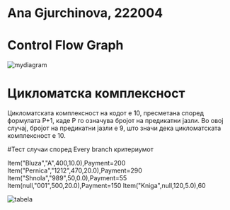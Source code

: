# Ana Gjurchinova, 222004
# Control Flow Graph 

![mydiagram](https://github.com/anagjurchinova/SI_2024_lab2_222004/assets/120587988/e1f8ea87-9ea8-406d-b51c-9e412ae1fe7e)

# Цикломатска комплексност

Цикломатската комплексност на кодот е 10, пресметана според формулата P+1, каде P го означува бројот на предикатни јазли. Во овој случај, бројот на предикатни јазли е 9, што значи дека цикломатската комплексност е 10.

#Тест случаи според Every branch критериумот

Item("Bluza","A",400,10.0),Payment=200
Item("Pernica","1212",470,20.0),Payment=290
Item("Shnola","989",50,0.0),Payment=55
Item(null,"001",500,20.0),Payment=150
Item("Kniga",null,120,5.0),60

![tabela](https://github.com/anagjurchinova/SI_2024_lab2_222004/assets/120587988/cf53a5c8-b587-4570-8724-5671434547c5)
